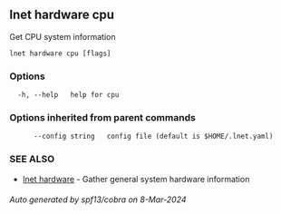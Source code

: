## lnet hardware cpu

Get CPU system information

```
lnet hardware cpu [flags]
```

### Options

```
  -h, --help   help for cpu
```

### Options inherited from parent commands

```
      --config string   config file (default is $HOME/.lnet.yaml)
```

### SEE ALSO

* [lnet hardware](lnet_hardware.md)	 - Gather general system hardware information

###### Auto generated by spf13/cobra on 8-Mar-2024
